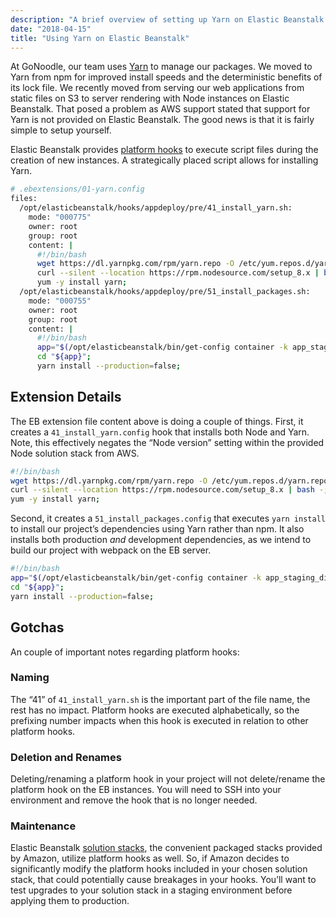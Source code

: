 ```yaml
---
description: "A brief overview of setting up Yarn on Elastic Beanstalk."
date: "2018-04-15"
title: "Using Yarn on Elastic Beanstalk"
---
```


At GoNoodle, our team uses [Yarn](https://yarnpkg.com/) to manage our packages. We moved to Yarn from npm for improved install speeds and the deterministic benefits of its lock file.
We recently moved from serving our web applications from static files on S3 to server rendering with Node instances on Elastic Beanstalk. That posed a problem as AWS support stated that support for Yarn is not provided on Elastic Beanstalk. The good news is that it is fairly simple to setup yourself.

<span id="end-excerpt" className="hidden" aria-hidden="true"></span>

Elastic Beanstalk provides [platform hooks](https://docs.aws.amazon.com/elasticbeanstalk/latest/dg/custom-platform-hooks.html) to execute script files during the creation of new instances. A strategically placed script allows for installing Yarn.

```bash
# .ebextensions/01-yarn.config
files:
  /opt/elasticbeanstalk/hooks/appdeploy/pre/41_install_yarn.sh:
    mode: "000775"
    owner: root
    group: root
    content: |
      #!/bin/bash
      wget https://dl.yarnpkg.com/rpm/yarn.repo -O /etc/yum.repos.d/yarn.repo;
      curl --silent --location https://rpm.nodesource.com/setup_8.x | bash -;
      yum -y install yarn;
  /opt/elasticbeanstalk/hooks/appdeploy/pre/51_install_packages.sh:
    mode: "000755"
    owner: root
    group: root
    content: |
      #!/bin/bash
      app="$(/opt/elasticbeanstalk/bin/get-config container -k app_staging_dir)";
      cd "${app}";
      yarn install --production=false;
```

## Extension Details

The EB extension file content above is doing a couple of things. First, it creates a `41_install_yarn.config` hook that installs both Node and Yarn. Note, this effectively negates the “Node version” setting within the provided Node solution stack from AWS.

```bash
#!/bin/bash
wget https://dl.yarnpkg.com/rpm/yarn.repo -O /etc/yum.repos.d/yarn.repo;
curl --silent --location https://rpm.nodesource.com/setup_8.x | bash -;
yum -y install yarn;
```

Second, it creates a `51_install_packages.config` that executes `yarn install` to install our project’s dependencies using Yarn rather than npm. It also installs both production _and_ development dependencies, as we intend to build our project with webpack on the EB server.

```bash
#!/bin/bash
app="$(/opt/elasticbeanstalk/bin/get-config container -k app_staging_dir)";
cd "${app}";
yarn install --production=false;
```

## Gotchas

An couple of important notes regarding platform hooks:

### Naming

The “41” of `41_install_yarn.sh` is the important part of the file name, the rest has no impact. Platform hooks are executed alphabetically, so the prefixing number impacts when this hook is executed in relation to other platform hooks.

### Deletion and Renames

Deleting/renaming a platform hook in your project will not delete/rename the platform hook on the EB instances. You will need to SSH into your environment and remove the hook that is no longer needed.

### Maintenance

Elastic Beanstalk [solution stacks](https://docs.aws.amazon.com/elasticbeanstalk/latest/dg/concepts.platforms.html), the convenient packaged stacks provided by Amazon, utilize platform hooks as well. So, if Amazon decides to significantly modify the platform hooks included in your chosen solution stack, that could potentially cause breakages in your hooks. You’ll want to test upgrades to your solution stack in a staging environment before applying them to production.
